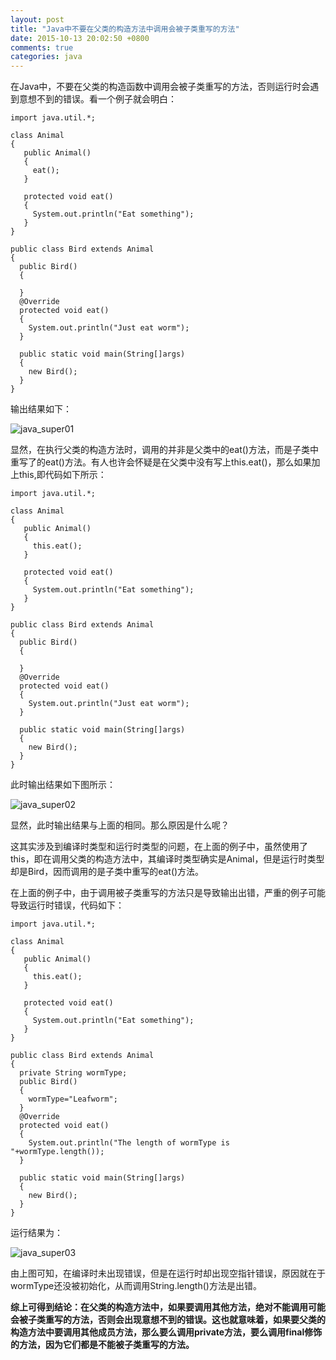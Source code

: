 ```yaml
---
layout: post
title: "Java中不要在父类的构造方法中调用会被子类重写的方法"
date: 2015-10-13 20:02:50 +0800
comments: true
categories: java
---
```

在Java中，不要在父类的构造函数中调用会被子类重写的方法，否则运行时会遇到意想不到的错误。看一个例子就会明白<!--more-->：  

	import java.util.*;

	class Animal
	{
	   public Animal()
	   {
	     eat();
	   }
	   
	   protected void eat()
	   {
	     System.out.println("Eat something");
	   }
	}

	public class Bird extends Animal
	{
	  public Bird()
	  {
	   
	  }
	  @Override
	  protected void eat()
	  {
	    System.out.println("Just eat worm");
	  }
	  
	  public static void main(String[]args)
	  {
	    new Bird();
	  }
	} 

输出结果如下：  

![java_super01](http://7xn1yt.com1.z0.glb.clouddn.com/java_super01.png)

显然，在执行父类的构造方法时，调用的并非是父类中的eat()方法，而是子类中重写了的eat()方法。有人也许会怀疑是在父类中没有写上this.eat()，那么如果加上this,即代码如下所示：  

	import java.util.*;

	class Animal
	{
	   public Animal()
	   {
	     this.eat();
	   }
	   
	   protected void eat()
	   {
	     System.out.println("Eat something");
	   }
	}

	public class Bird extends Animal
	{
	  public Bird()
	  {
	    
	  }
	  @Override
	  protected void eat()
	  {
	    System.out.println("Just eat worm");
	  }
	  
	  public static void main(String[]args)
	  {
	    new Bird();
	  }
	} 
   
此时输出结果如下图所示：  

![java_super02](http://7xn1yt.com1.z0.glb.clouddn.com/java_super02.png)

显然，此时输出结果与上面的相同。那么原因是什么呢？  

这其实涉及到编译时类型和运行时类型的问题，在上面的例子中，虽然使用了this，即在调用父类的构造方法中，其编译时类型确实是Animal，但是运行时类型却是Bird，因而调用的是子类中重写的eat()方法。  

在上面的例子中，由于调用被子类重写的方法只是导致输出出错，严重的例子可能导致运行时错误，代码如下：  

	import java.util.*;

	class Animal
	{
	   public Animal()
	   {
	     this.eat();
	   }
	   
	   protected void eat()
	   {
	     System.out.println("Eat something");
	   }
	}

	public class Bird extends Animal
	{
	  private String wormType;
	  public Bird()
	  {
	    wormType="Leafworm";
	  }
	  @Override
	  protected void eat()
	  {
	    System.out.println("The length of wormType is "+wormType.length());
	  }
	  
	  public static void main(String[]args)
	  {
	    new Bird();
	  }
	} 

运行结果为：  

![java_super03](http://7xn1yt.com1.z0.glb.clouddn.com/java_super03.png)

由上图可知，在编译时未出现错误，但是在运行时却出现空指针错误，原因就在于wormType还没被初始化，从而调用String.length()方法是出错。

**综上可得到结论：在父类的构造方法中，如果要调用其他方法，绝对不能调用可能会被子类重写的方法，否则会出现意想不到的错误。这也就意味着，如果要父类的构造方法中要调用其他成员方法，那么要么调用private方法，要么调用final修饰的方法，因为它们都是不能被子类重写的方法。**

   

